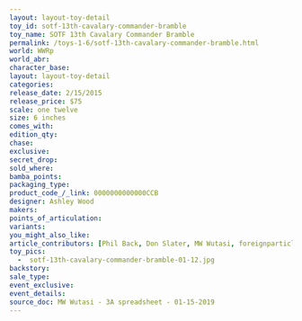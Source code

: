 ```yaml
---
layout: layout-toy-detail 
toy_id: sotf-13th-cavalary-commander-bramble
toy_name: SOTF 13th Cavalary Commander Bramble
permalink: /toys-1-6/sotf-13th-cavalary-commander-bramble.html
world: WWRp
world_abr: 
character_base: 
layout: layout-toy-detail
categories: 
release_date: 2/15/2015
release_price: $75 
scale: one twelve
size: 6 inches
comes_with: 
edition_qty: 
chase: 
exclusive: 
secret_drop: 
sold_where: 
bamba_points: 
packaging_type: 
product_code_/_link: 0000000000000CCB
designer: Ashley Wood
makers: 
points_of_articulation: 
variants: 
you_might_also_like: 
article_contributors: [Phil Back, Don Slater, MW Wutasi, foreignparticle]
toy_pics: 
  -  sotf-13th-cavalary-commander-bramble-01-12.jpg
backstory: 
sale_type: 
event_exclusive: 
event_details: 
source_doc: MW Wutasi - 3A spreadsheet - 01-15-2019
---
```


